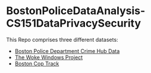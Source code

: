 # BostonPoliceDataAnalysis-CS151DataPrivacySecurity

This Repo comprises three different datasets:  
- [Boston Police Department Crime Hub Data](https://boston-pd-crime-hub-boston.hub.arcgis.com/pages/data)  
- [The Woke Windows Project](https://www.wokewindows.org)  
- [Boston Cop Track](https://mattewolfinger.github.io/resources.html)

